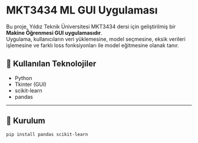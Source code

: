 # MKT3434 ML GUI Uygulaması

Bu proje, Yıldız Teknik Üniversitesi MKT3434 dersi için geliştirilmiş bir **Makine Öğrenmesi GUI uygulamasıdır**.  
Uygulama, kullanıcıların veri yüklemesine, model seçmesine, eksik verileri işlemesine ve farklı loss fonksiyonları ile model eğitmesine olanak tanır.

## 🧰 Kullanılan Teknolojiler

- Python
- Tkinter (GUI)
- scikit-learn
- pandas

---

## 🔧 Kurulum

```bash
pip install pandas scikit-learn
